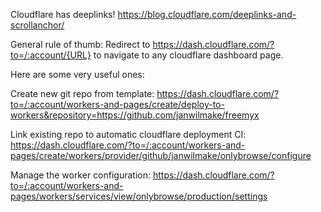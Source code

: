 Cloudflare has deeplinks! https://blog.cloudflare.com/deeplinks-and-scrollanchor/

General rule of thumb: Redirect to https://dash.cloudflare.com/?to=/:account/{URL} to navigate to any cloudflare dashboard page.

Here are some very useful ones:

Create new git repo from template:
https://dash.cloudflare.com/?to=/:account/workers-and-pages/create/deploy-to-workers&repository=https://github.com/janwilmake/freemyx

Link existing repo to automatic cloudflare deployment CI:
https://dash.cloudflare.com/?to=/:account/workers-and-pages/create/workers/provider/github/janwilmake/onlybrowse/configure

Manage the worker configuration:
https://dash.cloudflare.com/?to=/:account/workers-and-pages/workers/services/view/onlybrowse/production/settings
